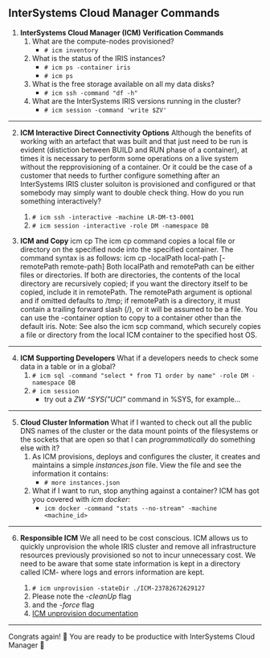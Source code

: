 ## InterSystems Cloud Manager Commands

1. **InterSystems Cloud Manager (ICM) Verification Commands**
    1. What are the compute-nodes provisioned?
    	* ```# icm inventory```
    2. What is the status of the IRIS instances?
    	* ```# icm ps -container iris```
    	* ```# icm ps```
    3. What is the free storage available on all my data disks?
    	* ```# icm ssh -command "df -h"  ```
    4. What are the InterSystems IRIS versions running in the cluster?
    	* ```# icm session -command 'write $ZV'  ```

---

2. **ICM Interactive Direct Connectivity Options**
Although the benefits of working with an artefact that was built and that just need to be run is evident (distiction between BUILD and RUN phase of a container), at times it is necessary to perform some operations on a live system without the repprovisioning of a container. Or it could be the case of a customer that needs to further configure something after an InterSystems IRIS cluster soluiton is provisioned and configured or that somebody may simply want to double check thing. How do you run something interactively?
	1. ```# icm ssh -interactive -machine LR-DM-t3-0001```
	2. ```# icm session -interactive -role DM -namespace DB```

3. **ICM and Copy**
icm cp
The icm cp command copies a local file or directory on the specified node into the specified container. The command syntax is as follows:
 icm cp -localPath local-path [-remotePath remote-path]
Both localPath and remotePath can be either files or directories. If both are directories, the contents of the local directory are recursively copied; if you want the directory itself to be copied, include it in remotePath.
The remotePath argument is optional and if omitted defaults to /tmp; if remotePath is a directory, it must contain a trailing forward slash (/), or it will be assumed to be a file. You can use the -container option to copy to a container other than the default iris.
Note:
See also the icm scp command, which securely copies a file or directory from the local ICM container to the specified host OS.

---

4. **ICM Supporting Developers**
What if a developers needs to check some data in a table or in a global?
	1. ```# icm sql -command "select * from T1 order by name" -role DM -namespace DB```
	2. ```# icm session ```
		* try out a *ZW ^SYS("UCI"* command in %SYS, for example...

---

5. **Cloud Cluster Information**
What if I wanted to check out all the public DNS names of the cluster or the data mount points of the filesystems or the sockets that are open so that I can *programmatically* do something else with it?
	1. As ICM provisions, deploys and configures the cluster, it creates and maintains a simple *instances.json* file. View the file and see the information it contains:
		* ```# more instances.json```
	2. What if I want to run, stop anything against a container? ICM has got you covered with *icm docker*:
		* ```icm docker -command "stats --no-stream" -machine <machine_id>```

--- 

6. **Responsible ICM**
We all need to be cost conscious. ICM allows us to quickly unprovision the whole IRIS cluster and remove all infrastructure resources previously provisioned so not to incur unnecessary cost. We need to be aware that some state information is kept in a directory called ICM-<id> where logs and errors information are kept.
	1. ```# icm unprovision -stateDir ./ICM-23782672629127```
	2. Please note the *-cleanUp* flag 
	3. and the *-force* flag
	4. [ICM unprovision documentation](https://docs.intersystems.com/irislatest/csp/docbook/DocBook.UI.Page.cls?KEY=GICM_using#GICM_using_unprovision)

---

Congrats again! :tada: You are ready to be productice with InterSystems Cloud Manager :rocket:
